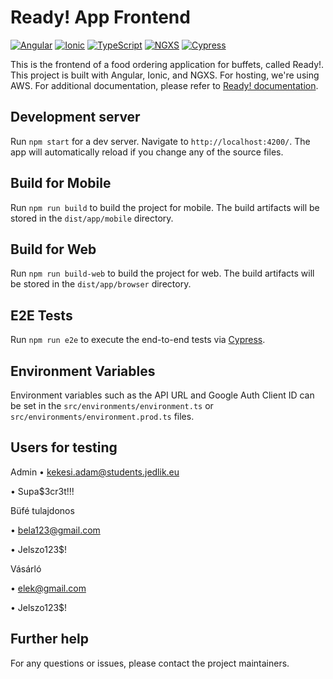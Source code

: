 # Ready! App Frontend

[![Angular](https://img.shields.io/badge/Angular-v14.2.8-red.svg)](https://angular.io/)
[![Ionic](https://img.shields.io/badge/Ionic-v6.3.3-blue.svg)](https://ionicframework.com/)
[![TypeScript](https://img.shields.io/badge/TypeScript-v4.7.3-blue.svg)](https://www.typescriptlang.org/)
[![NGXS](https://img.shields.io/badge/NGXS-v3.7.5-green.svg)](https://www.ngxs.io/)
[![Cypress](https://img.shields.io/badge/Cypress-v10.10.0-yellow.svg)](https://www.cypress.io/)

This is the frontend of a food ordering application for buffets, called Ready!. This project is built with Angular, Ionic, and NGXS. For hosting, we're using AWS. For additional documentation, please refer to [Ready! documentation](https://docs.google.com/document/d/19URiLzB2myVWFhL0tKEixBiW8bG0VZVh).

## Development server

Run `npm start` for a dev server. Navigate to `http://localhost:4200/`. The app will automatically reload if you change any of the source files.

## Build for Mobile

Run `npm run build` to build the project for mobile. The build artifacts will be stored in the `dist/app/mobile` directory.

## Build for Web

Run `npm run build-web` to build the project for web. The build artifacts will be stored in the `dist/app/browser` directory.

## E2E Tests

Run `npm run e2e` to execute the end-to-end tests via [Cypress](https://www.cypress.io/).

## Environment Variables

Environment variables such as the API URL and Google Auth Client ID can be set in the `src/environments/environment.ts` or `src/environments/environment.prod.ts` files.

## Users for testing

Admin
•	kekesi.adam@students.jedlik.eu

•	Supa$3cr3t!!!

Büfé tulajdonos

•	bela123@gmail.com

•	Jelszo123$!

Vásárló

•	elek@gmail.com

•	Jelszo123$!


## Further help

For any questions or issues, please contact the project maintainers.
